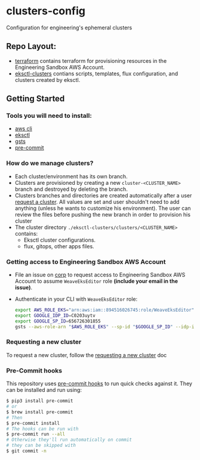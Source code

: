 # clusters-config
Configuration for engineering's ephemeral clusters

## Repo Layout:
- [terraform](./terraform/) contains terraform for provisioning resources in the Engineering Sandbox AWS Account.
- [eksctl-clusters](./eksctl-clusters/) contians scripts, templates, flux configuration, and clusters created by eksctl.

## Getting Started
### Tools you will need to install:
- [aws cli](https://docs.aws.amazon.com/cli/latest/userguide/getting-started-install.html)
- [eksctl](https://eksctl.io/introduction/#installation)
- [gsts](https://github.com/ruimarinho/gsts)
- [pre-commit](README.md#pre-commit-hooks)

### How do we manage clusters?
- Each cluster/environment has its own branch.
- Clusters are provisioned by creating a new `cluster-<CLUSTER_NAME>` branch and destroyed by deleting the branch.
- Clusters branches and directories are created automatically after a user [request a cluster](./docs/request-cluster.md). All values are set and user shouldn't need to add anything (unless he wants to customize his environment). The user can review the files before pushing the new branch in order to provision his cluster
- The cluster directory `./eksctl-clusters/clusters/<CLUSTER_NAME>` contains:
    - Eksctl cluster configurations.
    - flux, gitops, other apps files.

### Getting access to Engineering Sandbox AWS Account

- File an issue on [corp](https://github.com/weaveworks/corp) to request access to Engineering Sandbox AWS Account to assume `WeaveEksEditor` role **(include your email in the issue)**.

- Authenticate in your CLI with `WeaveEksEditor` role:
    ```bash
    export AWS_ROLE_EKS="arn:aws:iam::894516026745:role/WeaveEksEditor"
    export GOOGLE_IDP_ID=C0203uytv
    export GOOGLE_SP_ID=656726301855
    gsts --aws-role-arn "$AWS_ROLE_EKS" --sp-id "$GOOGLE_SP_ID" --idp-id "$GOOGLE_IDP_ID" --username <YOUR_EMAIL>
    ```

### Requesting a new cluster
To request a new cluster, follow the [requesting a new cluster](./docs/request-cluster.md) doc

### Pre-Commit hooks

This repository uses [pre-commit hooks](https://pre-commit.com/) to run quick
checks against it. They can be installed and run using:

```bash
$ pip3 install pre-commit
# or
$ brew install pre-commit
# Then
$ pre-commit install
# The hooks can be run with
$ pre-commit run --all
# Otherwise they'll run automatically on commit
# they can be skipped with
$ git commit -n
```
